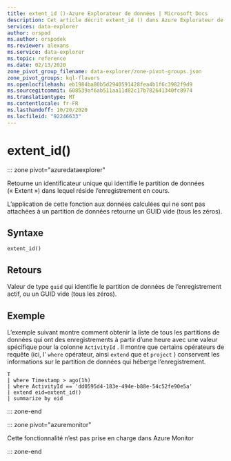```yaml
---
title: extent_id ()-Azure Explorateur de données | Microsoft Docs
description: Cet article décrit extent_id () dans Azure Explorateur de données.
services: data-explorer
author: orspod
ms.author: orspodek
ms.reviewer: alexans
ms.service: data-explorer
ms.topic: reference
ms.date: 02/13/2020
zone_pivot_group_filename: data-explorer/zone-pivot-groups.json
zone_pivot_groups: kql-flavors
ms.openlocfilehash: eb1984ba80b5d2940591428fea4b1f6c3982f9d9
ms.sourcegitcommit: 608539af6ab511aa11d82c17b782641340fc8974
ms.translationtype: MT
ms.contentlocale: fr-FR
ms.lasthandoff: 10/20/2020
ms.locfileid: "92246633"
---
```

# <a name="extent_id"></a>extent_id()

::: zone pivot="azuredataexplorer"

Retourne un identificateur unique qui identifie le partition de données (« Extent ») dans lequel réside l’enregistrement en cours.

L’application de cette fonction aux données calculées qui ne sont pas attachées à un partition de données retourne un GUID vide (tous les zéros).

## <a name="syntax"></a>Syntaxe

`extent_id()`

## <a name="returns"></a>Retours

Valeur de type `guid` qui identifie le partition de données de l’enregistrement actif, ou un GUID vide (tous les zéros).

## <a name="example"></a>Exemple

L’exemple suivant montre comment obtenir la liste de tous les partitions de données qui ont des enregistrements à partir d’une heure avec une valeur spécifique pour la colonne `ActivityId` . Il montre que certains opérateurs de requête (ici, l' `where` opérateur, ainsi `extend` que et `project` ) conservent les informations sur le partition de données qui héberge l’enregistrement.

```kusto
T
| where Timestamp > ago(1h)
| where ActivityId == 'dd0595d4-183e-494e-b88e-54c52fe90e5a'
| extend eid=extent_id()
| summarize by eid
```

::: zone-end

::: zone pivot="azuremonitor"

Cette fonctionnalité n’est pas prise en charge dans Azure Monitor

::: zone-end
